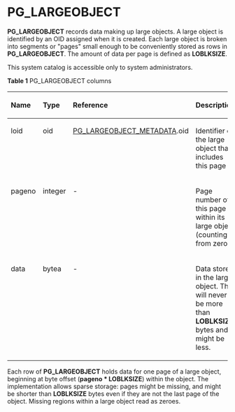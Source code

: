 # PG\_LARGEOBJECT<a name="EN-US_TOPIC_0289900221"></a>

**PG\_LARGEOBJECT**  records data making up large objects. A large object is identified by an OID assigned when it is created. Each large object is broken into segments or "pages" small enough to be conveniently stored as rows in  **PG\_LARGEOBJECT**. The amount of data per page is defined as  **LOBLKSIZE**.

This system catalog is accessible only to system administrators.

**Table  1**  PG\_LARGEOBJECT columns

<a name="en-us_topic_0283136584_en-us_topic_0237122298_en-us_topic_0059777745_t9c6d262f2321468684abc3acef875344"></a>
<table><thead align="left"><tr id="en-us_topic_0283136584_en-us_topic_0237122298_en-us_topic_0059777745_r09a8507142584faf8afb033a844c3aad"><th class="cellrowborder" valign="top" width="14.29%" id="mcps1.2.5.1.1"><p id="en-us_topic_0283136584_en-us_topic_0237122298_en-us_topic_0059777745_ac0e63ad244c74b7c8a54355dca9b0719"><a name="en-us_topic_0283136584_en-us_topic_0237122298_en-us_topic_0059777745_ac0e63ad244c74b7c8a54355dca9b0719"></a><a name="en-us_topic_0283136584_en-us_topic_0237122298_en-us_topic_0059777745_ac0e63ad244c74b7c8a54355dca9b0719"></a>Name</p>
</th>
<th class="cellrowborder" valign="top" width="12.78%" id="mcps1.2.5.1.2"><p id="en-us_topic_0283136584_en-us_topic_0237122298_en-us_topic_0059777745_a42f6cf9ea71a4b148444037f002adb9b"><a name="en-us_topic_0283136584_en-us_topic_0237122298_en-us_topic_0059777745_a42f6cf9ea71a4b148444037f002adb9b"></a><a name="en-us_topic_0283136584_en-us_topic_0237122298_en-us_topic_0059777745_a42f6cf9ea71a4b148444037f002adb9b"></a>Type</p>
</th>
<th class="cellrowborder" valign="top" width="30.45%" id="mcps1.2.5.1.3"><p id="en-us_topic_0283136584_en-us_topic_0237122298_en-us_topic_0059777745_a36e991158b06414eb8f7a203d1c0e71f"><a name="en-us_topic_0283136584_en-us_topic_0237122298_en-us_topic_0059777745_a36e991158b06414eb8f7a203d1c0e71f"></a><a name="en-us_topic_0283136584_en-us_topic_0237122298_en-us_topic_0059777745_a36e991158b06414eb8f7a203d1c0e71f"></a>Reference</p>
</th>
<th class="cellrowborder" valign="top" width="42.480000000000004%" id="mcps1.2.5.1.4"><p id="en-us_topic_0283136584_en-us_topic_0237122298_en-us_topic_0059777745_a9e838402159640c291d844cb5e298161"><a name="en-us_topic_0283136584_en-us_topic_0237122298_en-us_topic_0059777745_a9e838402159640c291d844cb5e298161"></a><a name="en-us_topic_0283136584_en-us_topic_0237122298_en-us_topic_0059777745_a9e838402159640c291d844cb5e298161"></a>Description</p>
</th>
</tr>
</thead>
<tbody><tr id="en-us_topic_0283136584_en-us_topic_0237122298_en-us_topic_0059777745_r22022788b2564644a1aabfde2da34373"><td class="cellrowborder" valign="top" width="14.29%" headers="mcps1.2.5.1.1 "><p id="en-us_topic_0283136584_en-us_topic_0237122298_en-us_topic_0059777745_a2f926dd2ef244f7a9e7b5b17601b85d9"><a name="en-us_topic_0283136584_en-us_topic_0237122298_en-us_topic_0059777745_a2f926dd2ef244f7a9e7b5b17601b85d9"></a><a name="en-us_topic_0283136584_en-us_topic_0237122298_en-us_topic_0059777745_a2f926dd2ef244f7a9e7b5b17601b85d9"></a>loid</p>
</td>
<td class="cellrowborder" valign="top" width="12.78%" headers="mcps1.2.5.1.2 "><p id="en-us_topic_0283136584_en-us_topic_0237122298_en-us_topic_0059777745_a7c0ca0a27e234959aa88a9220f852628"><a name="en-us_topic_0283136584_en-us_topic_0237122298_en-us_topic_0059777745_a7c0ca0a27e234959aa88a9220f852628"></a><a name="en-us_topic_0283136584_en-us_topic_0237122298_en-us_topic_0059777745_a7c0ca0a27e234959aa88a9220f852628"></a>oid</p>
</td>
<td class="cellrowborder" valign="top" width="30.45%" headers="mcps1.2.5.1.3 "><p id="en-us_topic_0283136584_en-us_topic_0237122298_en-us_topic_0059777745_a75fa5515be044ae09bd68fd493724875"><a name="en-us_topic_0283136584_en-us_topic_0237122298_en-us_topic_0059777745_a75fa5515be044ae09bd68fd493724875"></a><a name="en-us_topic_0283136584_en-us_topic_0237122298_en-us_topic_0059777745_a75fa5515be044ae09bd68fd493724875"></a><a href="pg_largeobject_metadata.md">PG_LARGEOBJECT_METADATA</a>.oid</p>
</td>
<td class="cellrowborder" valign="top" width="42.480000000000004%" headers="mcps1.2.5.1.4 "><p id="en-us_topic_0283136584_en-us_topic_0237122298_en-us_topic_0059777745_abee3b873b7514f7ca330b26326e5f5af"><a name="en-us_topic_0283136584_en-us_topic_0237122298_en-us_topic_0059777745_abee3b873b7514f7ca330b26326e5f5af"></a><a name="en-us_topic_0283136584_en-us_topic_0237122298_en-us_topic_0059777745_abee3b873b7514f7ca330b26326e5f5af"></a>Identifier of the large object that includes this page</p>
</td>
</tr>
<tr id="en-us_topic_0283136584_en-us_topic_0237122298_en-us_topic_0059777745_r0a236dfeb7f44421bd58c8762806c112"><td class="cellrowborder" valign="top" width="14.29%" headers="mcps1.2.5.1.1 "><p id="en-us_topic_0283136584_en-us_topic_0237122298_en-us_topic_0059777745_a08da3e2e79394638b929750efc0bf9c3"><a name="en-us_topic_0283136584_en-us_topic_0237122298_en-us_topic_0059777745_a08da3e2e79394638b929750efc0bf9c3"></a><a name="en-us_topic_0283136584_en-us_topic_0237122298_en-us_topic_0059777745_a08da3e2e79394638b929750efc0bf9c3"></a>pageno</p>
</td>
<td class="cellrowborder" valign="top" width="12.78%" headers="mcps1.2.5.1.2 "><p id="en-us_topic_0283136584_en-us_topic_0237122298_en-us_topic_0059777745_aa220040e41be4f78b321a91d15452cfd"><a name="en-us_topic_0283136584_en-us_topic_0237122298_en-us_topic_0059777745_aa220040e41be4f78b321a91d15452cfd"></a><a name="en-us_topic_0283136584_en-us_topic_0237122298_en-us_topic_0059777745_aa220040e41be4f78b321a91d15452cfd"></a>integer</p>
</td>
<td class="cellrowborder" valign="top" width="30.45%" headers="mcps1.2.5.1.3 "><p id="en-us_topic_0283136584_en-us_topic_0237122298_en-us_topic_0059777745_af7481055ec7b467ba64e7abd09707345"><a name="en-us_topic_0283136584_en-us_topic_0237122298_en-us_topic_0059777745_af7481055ec7b467ba64e7abd09707345"></a><a name="en-us_topic_0283136584_en-us_topic_0237122298_en-us_topic_0059777745_af7481055ec7b467ba64e7abd09707345"></a>-</p>
</td>
<td class="cellrowborder" valign="top" width="42.480000000000004%" headers="mcps1.2.5.1.4 "><p id="en-us_topic_0283136584_en-us_topic_0237122298_en-us_topic_0059777745_ab60ca0385a1c49c180b4276485e63aeb"><a name="en-us_topic_0283136584_en-us_topic_0237122298_en-us_topic_0059777745_ab60ca0385a1c49c180b4276485e63aeb"></a><a name="en-us_topic_0283136584_en-us_topic_0237122298_en-us_topic_0059777745_ab60ca0385a1c49c180b4276485e63aeb"></a>Page number of this page within its large object (counting from zero)</p>
</td>
</tr>
<tr id="en-us_topic_0283136584_en-us_topic_0237122298_en-us_topic_0059777745_r79367a3a699e493b8947c50c169fcbdc"><td class="cellrowborder" valign="top" width="14.29%" headers="mcps1.2.5.1.1 "><p id="en-us_topic_0283136584_en-us_topic_0237122298_en-us_topic_0059777745_ac9d33baa558f4e7699061c6ffca0bf91"><a name="en-us_topic_0283136584_en-us_topic_0237122298_en-us_topic_0059777745_ac9d33baa558f4e7699061c6ffca0bf91"></a><a name="en-us_topic_0283136584_en-us_topic_0237122298_en-us_topic_0059777745_ac9d33baa558f4e7699061c6ffca0bf91"></a>data</p>
</td>
<td class="cellrowborder" valign="top" width="12.78%" headers="mcps1.2.5.1.2 "><p id="en-us_topic_0283136584_en-us_topic_0237122298_en-us_topic_0059777745_ae3cb50bec6804d5882a7bd0fa2eee5f9"><a name="en-us_topic_0283136584_en-us_topic_0237122298_en-us_topic_0059777745_ae3cb50bec6804d5882a7bd0fa2eee5f9"></a><a name="en-us_topic_0283136584_en-us_topic_0237122298_en-us_topic_0059777745_ae3cb50bec6804d5882a7bd0fa2eee5f9"></a>bytea</p>
</td>
<td class="cellrowborder" valign="top" width="30.45%" headers="mcps1.2.5.1.3 "><p id="en-us_topic_0283136584_en-us_topic_0237122298_en-us_topic_0059777745_a5fd2867fe4d1466bb90e8090d5750835"><a name="en-us_topic_0283136584_en-us_topic_0237122298_en-us_topic_0059777745_a5fd2867fe4d1466bb90e8090d5750835"></a><a name="en-us_topic_0283136584_en-us_topic_0237122298_en-us_topic_0059777745_a5fd2867fe4d1466bb90e8090d5750835"></a>-</p>
</td>
<td class="cellrowborder" valign="top" width="42.480000000000004%" headers="mcps1.2.5.1.4 "><p id="en-us_topic_0283136584_en-us_topic_0237122298_en-us_topic_0059777745_a2d35da89cc1b4952a8cbf416cd2cc594"><a name="en-us_topic_0283136584_en-us_topic_0237122298_en-us_topic_0059777745_a2d35da89cc1b4952a8cbf416cd2cc594"></a><a name="en-us_topic_0283136584_en-us_topic_0237122298_en-us_topic_0059777745_a2d35da89cc1b4952a8cbf416cd2cc594"></a>Data stored in the large object. This will never be more than <strong id="en-us_topic_0283136584_en-us_topic_0237122298_b842352706161010"><a name="en-us_topic_0283136584_en-us_topic_0237122298_b842352706161010"></a><a name="en-us_topic_0283136584_en-us_topic_0237122298_b842352706161010"></a>LOBLKSIZE</strong> bytes and might be less. </p>
</td>
</tr>
</tbody>
</table>

Each row of  **PG\_LARGEOBJECT**  holds data for one page of a large object, beginning at byte offset \(**pageno \* LOBLKSIZE**\) within the object. The implementation allows sparse storage: pages might be missing, and might be shorter than  **LOBLKSIZE**  bytes even if they are not the last page of the object. Missing regions within a large object read as zeroes.

